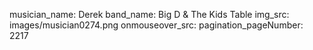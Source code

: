 musician_name: Derek
band_name: Big D &amp; The Kids Table
img_src: images/musician0274.png
onmouseover_src: 
pagination_pageNumber: 2217
